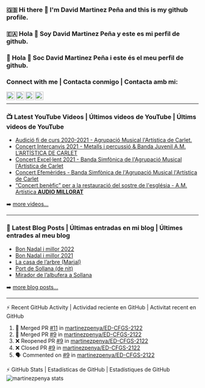 ### 🇬🇧 Hi there 👋 I'm David Martinez Peña and this is my github profile.
### 🇪🇦 Hola 👋 Soy David Martinez Peña y este es mi perfil de github.
### 🏴󠁥󠁳󠁶󠁣󠁿 Hola 👋 Soc David Martinez Peña i este és el meu perfil de github.

<!--
**martinezpenya/martinezpenya** is a ✨ _special_ ✨ repository because its `README.md` (this file) appears on your GitHub profile.

Here are some ideas to get you started:

- 🔭 I’m currently working on ...
- 🌱 I’m currently learning ...
- 👯 I’m looking to collaborate on ...
- 🤔 I’m looking for help with ...
- 💬 Ask me about ...
- 📫 How to reach me: ...
- 😄 Pronouns: ...
- ⚡ Fun fact: ...
-->

### Connect with me | Contacta conmigo | Contacta amb mi:


[<img align="left" alt="web.martinezpenya.es" width="22px" src="https://img.shields.io/uptimerobot/status/m786156750-95228b3f1a1504c055475152?label=blog" />][website]
[<img align="left" alt="martinezpenya | YouTube" width="22px" src="https://img.shields.io/youtube/channel/views/UCSwQGd8SkZMoq_9_HHsQcyA?style=plastic" />][youtube]
[<img align="left" alt="martinezpenya | Twitter" width="22px" src="https://img.shields.io/twitter/follow/martinezpenya?style=plastic" />][twitter]
[<img align="left" alt="martinezpenya | LinkedIn" width="22px" src="https://img.shields.io/badge/LinkedIn-0077B5?style=for-the-badge&logo=linkedin&logoColor=white" />][linkedin]
<br />

---

### 📺 Latest YouTube Videos | Últimos videos de YouTube | Últims videos de YouTube

<!-- YOUTUBE:START -->
- [Audició fi de curs 2020-2021 - Agrupació Musical l&#39;Artística de Carlet.](https://www.youtube.com/watch?v=sDy4xYOhJSI)
- [Concert Intercanvis 2021 - Metalls i percussió &amp; Banda Juvenil A.M. L’ARTÍSTICA DE CARLET](https://www.youtube.com/watch?v=BkSA4ydnaiE)
- [Concert Excel·lent 2021 - Banda Simfònica de l&#39;Agrupació Musical l&#39;Artística de Carlet](https://www.youtube.com/watch?v=PeTvspM262U)
- [Concert Efemèrides - Banda Simfònica de l&#39;Agrupació Musical l&#39;Artística de Carlet](https://www.youtube.com/watch?v=blk7GSq3aew)
- [“Concert benèfic” per a la restauració del sostre de l&#39;església - A.M. Artística  **AUDIO MILLORAT**](https://www.youtube.com/watch?v=5Mevq1kuUiQ)
<!-- YOUTUBE:END -->

➡️ [more videos...][youtube]

---

### 📕 Latest Blog Posts | Últimas entradas en mi blog | Últimes entrades al meu blog
<!-- BLOG-POST-LIST:START -->
- [Bon Nadal i millor 2022](https://web.martinezpenya.es/2021/12/bon-nadal-i-millor-2022/)
- [Bon Nadal i millor 2021](https://web.martinezpenya.es/2020/12/bon-nadal-i-millor-2021/)
- [La casa de l’arbre &lpar;Marjal&rpar;](https://web.martinezpenya.es/2020/07/la-casa-de-larbre-marjal/)
- [Port de Sollana &lpar;de nit&rpar;](https://web.martinezpenya.es/2020/07/port-de-sollana-de-nit/)
- [Mirador de l’albufera a Sollana](https://web.martinezpenya.es/2020/07/mirador-de-lalbufera-a-sollana/)
<!-- BLOG-POST-LIST:END -->

➡️ [more blog posts...][blog]

---


:zap: Recent GitHub Activity | Actividad reciente en GitHub | Activitat recent en GitHub
  <!--START_SECTION:activity-->
1. 🎉 Merged PR [#11](https://github.com/martinezpenya/ED-CFGS-2122/pull/11) in [martinezpenya/ED-CFGS-2122](https://github.com/martinezpenya/ED-CFGS-2122)
2. 🎉 Merged PR [#9](https://github.com/martinezpenya/ED-CFGS-2122/pull/9) in [martinezpenya/ED-CFGS-2122](https://github.com/martinezpenya/ED-CFGS-2122)
3. ❌ Reopened PR [#9](https://github.com/martinezpenya/ED-CFGS-2122/pull/9) in [martinezpenya/ED-CFGS-2122](https://github.com/martinezpenya/ED-CFGS-2122)
4. ❌ Closed PR [#9](https://github.com/martinezpenya/ED-CFGS-2122/pull/9) in [martinezpenya/ED-CFGS-2122](https://github.com/martinezpenya/ED-CFGS-2122)
5. 🗣 Commented on [#9](https://github.com/martinezpenya/ED-CFGS-2122/issues/9) in [martinezpenya/ED-CFGS-2122](https://github.com/martinezpenya/ED-CFGS-2122)
  <!--END_SECTION:activity-->

:zap: GitHub Stats | Estadísticas de GitHub | Estadístiques de GitHub
<img align="left" alt="martinezpenya stats" src="http://github-readme-stats-martinezpenya.vercel.app/api?username=martinezpenya&show_icons=true&hide_border=true&theme=dark" />

[website]: https://www.martinezpenya.es
[blog]: http://web.martinezpenya.es
[twitter]: https://twitter.com/martinezpenya
[youtube]: https://youtube.com/davidmartinezpenya
[linkedin]: https://linkedin.com/in/martinezpenya
